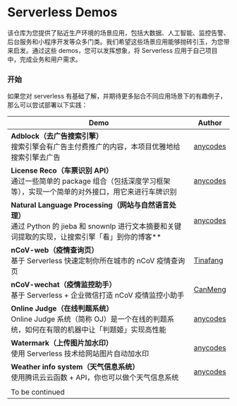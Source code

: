 # Serverless Demos

该仓库为您提供了贴近生产环境的场景应用，包括大数据、人工智能、监控告警、后台服务和小程序开发等众多门类。我们希望这些场景应用能够抛砖引玉，为您带来启发。通过这些 demos，您可以发挥想象，将 Serverless 应用于自己项目中，完成业务和用户需求。

### 开始

如果您对 serverless 有基础了解，并期待更多贴合不同应用场景下的有趣例子，那么可以尝试部署以下实践：

| Demo | Author |
|------|------------|
| **Adblock（去广告搜索引擎）** <br>搜索引擎会有广告主付费推广的内容，本项目优雅地给搜索引擎去广告 | [anycodes](https://github.com/anycodes) |
| **License Reco（车票识别 API）** <br>通过一些简单的 package 组合（包括深度学习框架等），实现一个简单的对外接口，用它来进行车牌识别 | [anycodes](https://github.com/anycodes) |
| **Natural Language Processing（网站与自然语言处理）**  <br>通过 Python 的 jieba 和 snownlp 进行文本摘要和关键词提取的实现，让搜索引擎「看」到你的博客** | [anycodes](https://github.com/anycodes) |
| **nCoV-web（疫情查询页）** <br>基于 Serverless 快速定制你所在城市的 nCoV 疫情查询页 | [Tinafang](https://github.com/tinafangkunding) |
| **nCoV-wechat（疫情监控助手）**  <br>基于 Serverless + 企业微信打造 nCoV 疫情监控小助手 | [CanMeng](https://github.com/canmengfly) |
| **Online Judge（在线判题系统）**  <br>Online Judge 系统（简称 OJ）是一个在线的判题系统，如何在有限的机器中让「判题姬」实现高性能 | [anycodes](https://github.com/anycodes) |
| **Watermark（上传图片加水印）**  <br>使用 Serverless 技术给网站图片自动加水印 | [anycodes](https://github.com/anycodes) |
| **Weather info system（天气信息系统）** <br>使用腾讯云云函数 + API，你也可以做个天气信息系统 | [anycodes](https://github.com/anycodes) |
|                                                              |                                                |
| To be continued                                              |                                                |

